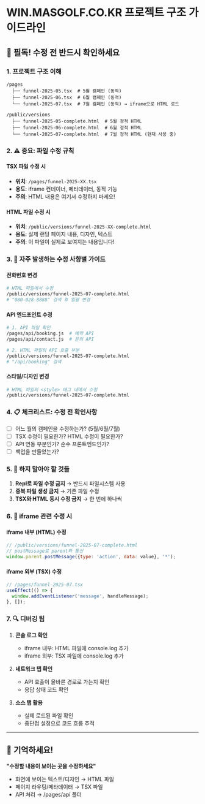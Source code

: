 # WIN.MASGOLF.CO.KR 프로젝트 구조 가이드라인

## 🚨 필독! 수정 전 반드시 확인하세요

### 1. 프로젝트 구조 이해
```
/pages
  ├── funnel-2025-05.tsx  # 5월 캠페인 (동적)
  ├── funnel-2025-06.tsx  # 6월 캠페인 (동적)
  └── funnel-2025-07.tsx  # 7월 캠페인 (동적) → iframe으로 HTML 로드

/public/versions
  ├── funnel-2025-05-complete.html  # 5월 정적 HTML
  ├── funnel-2025-06-complete.html  # 6월 정적 HTML
  └── funnel-2025-07-complete.html  # 7월 정적 HTML (현재 사용 중)
```

### 2. ⚠️ 중요: 파일 수정 규칙

#### TSX 파일 수정 시
- **위치**: `/pages/funnel-2025-XX.tsx`
- **용도**: iframe 컨테이너, 메타데이터, 동적 기능
- **주의**: HTML 내용은 여기서 수정하지 마세요!

#### HTML 파일 수정 시
- **위치**: `/public/versions/funnel-2025-XX-complete.html`
- **용도**: 실제 랜딩 페이지 내용, 디자인, 텍스트
- **주의**: 이 파일이 실제로 보여지는 내용입니다!

### 3. 🔧 자주 발생하는 수정 사항별 가이드

#### 전화번호 변경
```bash
# HTML 파일에서 수정
/public/versions/funnel-2025-07-complete.html
# "080-028-8888" 검색 후 일괄 변경
```

#### API 엔드포인트 수정
```bash
# 1. API 파일 확인
/pages/api/booking.js  # 예약 API
/pages/api/contact.js  # 문의 API

# 2. HTML 파일의 API 호출 부분
/public/versions/funnel-2025-07-complete.html
# "/api/booking" 검색
```

#### 스타일/디자인 변경
```bash
# HTML 파일의 <style> 태그 내에서 수정
/public/versions/funnel-2025-07-complete.html
```

### 4. 📋 체크리스트: 수정 전 확인사항

- [ ] 어느 월의 캠페인을 수정하는가? (5월/6월/7월)
- [ ] TSX 수정이 필요한가? HTML 수정이 필요한가?
- [ ] API 연동 부분인가? 순수 프론트엔드인가?
- [ ] 백업을 만들었는가?

### 5. 🚫 하지 말아야 할 것들

1. **Repl로 파일 수정 금지** → 반드시 파일시스템 사용
2. **중복 파일 생성 금지** → 기존 파일 수정
3. **TSX와 HTML 동시 수정 금지** → 한 번에 하나씩

### 6. 📱 iframe 관련 수정 시

#### iframe 내부 (HTML) 수정
```javascript
// /public/versions/funnel-2025-07-complete.html
// postMessage로 parent와 통신
window.parent.postMessage({type: 'action', data: value}, '*');
```

#### iframe 외부 (TSX) 수정
```typescript
// /pages/funnel-2025-07.tsx
useEffect(() => {
  window.addEventListener('message', handleMessage);
}, []);
```

### 7. 🔍 디버깅 팁

1. **콘솔 로그 확인**
   - iframe 내부: HTML 파일에 console.log 추가
   - iframe 외부: TSX 파일에 console.log 추가

2. **네트워크 탭 확인**
   - API 호출이 올바른 경로로 가는지 확인
   - 응답 상태 코드 확인

3. **소스 탭 활용**
   - 실제 로드된 파일 확인
   - 중단점 설정으로 코드 흐름 추적

---

## 📌 기억하세요!
**"수정할 내용이 보이는 곳을 수정하세요"**
- 화면에 보이는 텍스트/디자인 → HTML 파일
- 페이지 라우팅/메타데이터 → TSX 파일
- API 처리 → /pages/api 폴더
